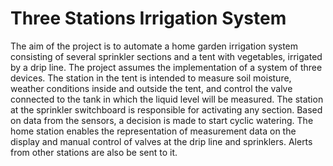 # Three Stations Irrigation System
 The aim of the project is to automate a home garden irrigation system consisting of
 several sprinkler sections and a tent with vegetables, irrigated by a drip line. The project
 assumes the implementation of a system of three devices. The station in the tent is
 intended to measure soil moisture, weather conditions inside and outside the tent, and
 control the valve connected to the tank in which the liquid level will be measured.
 The station at the sprinkler switchboard is responsible for activating any section. Based
 on data from the sensors, a decision is made to start cyclic watering. The home station
 enables the representation of measurement data on the display and manual control of
 valves at the drip line and sprinklers. Alerts from other stations are also be sent to it.
